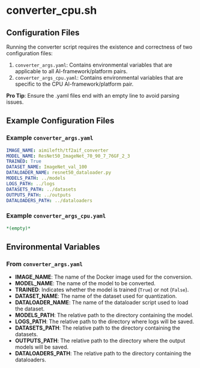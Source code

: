 # converter_cpu.sh

## Configuration Files

Running the converter script requires the existence and correctness of two configuration files:
1. `converter_args.yaml`: Contains environmental variables that are applicable to all AI-framework/platform pairs.
2. `converter_args_cpu.yaml`: Contains environmental variables that are specific to the CPU AI-framework/platform pair.

**Pro Tip**: Ensure the .yaml files end with an empty line to avoid parsing issues.

## Example Configuration Files

### Example `converter_args.yaml`

```yaml
IMAGE_NAME: aimilefth/tf2aif_converter
MODEL_NAME: ResNet50_ImageNet_70_90_7_76GF_2_3
TRAINED: True
DATASET_NAME: ImageNet_val_100
DATALOADER_NAME: resnet50_dataloader.py
MODELS_PATH: ../models
LOGS_PATH: ../logs
DATASETS_PATH: ../datasets
OUTPUTS_PATH: ../outputs
DATALOADERS_PATH: ../dataloaders

```

### Example `converter_args_cpu.yaml`

```yaml
*(empty)*

```

## Environmental Variables

### From `converter_args.yaml`

- **IMAGE_NAME**: The name of the Docker image used for the conversion.
- **MODEL_NAME**: The name of the model to be converted.
- **TRAINED**: Indicates whether the model is trained (`True`) or not (`False`).
- **DATASET_NAME**: The name of the dataset used for quantization.
- **DATALOADER_NAME**: The name of the dataloader script used to load the dataset.
- **MODELS_PATH**: The relative path to the directory containing the model.
- **LOGS_PATH**: The relative path to the directory where logs will be saved.
- **DATASETS_PATH**: The relative path to the directory containing the datasets.
- **OUTPUTS_PATH**: The relative path to the directory where the output models will be saved.
- **DATALOADERS_PATH**: The relative path to the directory containing the dataloaders.
